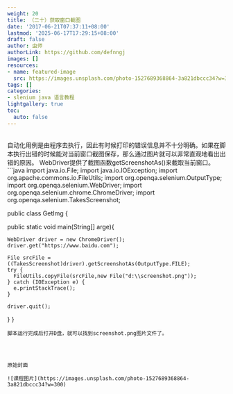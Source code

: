 ```yaml
---
weight: 20
title: （二十）获取窗口截图
date: '2017-06-21T07:37:11+08:00'
lastmod: '2025-06-17T17:29:15+08:00'
draft: false
author: 虫师
authorLink: https://github.com/defnngj
images: []
resources:
- name: featured-image
  src: https://images.unsplash.com/photo-1527689368864-3a821dbccc34?w=300
tags: []
categories:
- slenium java 语言教程
lightgallery: true
toc:
  auto: false
---
```




<br>
自动化用例是由程序去执行，因此有时候打印的错误信息并不十分明确。如果在脚本执行出错的时候能对当前窗口截图保存，那么通过图片就可以非常直观地看出出错的原因。 WebDriver提供了截图函数getScreenshotAs()来截取当前窗口。
```java
import java.io.File;
import java.io.IOException;
import org.apache.commons.io.FileUtils;
import org.openqa.selenium.OutputType;
import org.openqa.selenium.WebDriver;
import org.openqa.selenium.chrome.ChromeDriver;
import org.openqa.selenium.TakesScreenshot;

public class GetImg {

  public static void main(String[] arge){

    WebDriver driver = new ChromeDriver();
    driver.get("https://www.baidu.com");

    File srcFile = ((TakesScreenshot)driver).getScreenshotAs(OutputType.FILE);
    try {
      FileUtils.copyFile(srcFile,new File("d:\\screenshot.png"));
    } catch (IOException e) {
      e.printStackTrace();
    }

    driver.quit();
  }
}
```
脚本运行完成后打开D盘，就可以找到screenshot.png图片文件了。




原始封面

![课程图片](https://images.unsplash.com/photo-1527689368864-3a821dbccc34?w=300)


